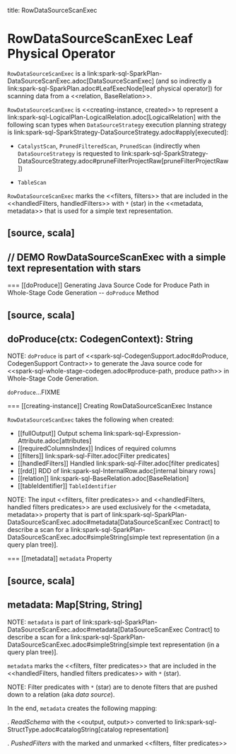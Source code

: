 title: RowDataSourceScanExec

# RowDataSourceScanExec Leaf Physical Operator

`RowDataSourceScanExec` is a link:spark-sql-SparkPlan-DataSourceScanExec.adoc[DataSourceScanExec] (and so indirectly a link:spark-sql-SparkPlan.adoc#LeafExecNode[leaf physical operator]) for scanning data from a <<relation, BaseRelation>>.

`RowDataSourceScanExec` is <<creating-instance, created>> to represent a link:spark-sql-LogicalPlan-LogicalRelation.adoc[LogicalRelation] with the following scan types when `DataSourceStrategy` execution planning strategy is link:spark-sql-SparkStrategy-DataSourceStrategy.adoc#apply[executed]:

* `CatalystScan`, `PrunedFilteredScan`, `PrunedScan` (indirectly when `DataSourceStrategy` is requested to link:spark-sql-SparkStrategy-DataSourceStrategy.adoc#pruneFilterProjectRaw[pruneFilterProjectRaw])

* `TableScan`

`RowDataSourceScanExec` marks the <<filters, filters>> that are included in the <<handledFilters, handledFilters>> with `*` (star) in the <<metadata, metadata>> that is used for a simple text representation.

[source, scala]
----
// DEMO RowDataSourceScanExec with a simple text representation with stars
----

=== [[doProduce]] Generating Java Source Code for Produce Path in Whole-Stage Code Generation -- `doProduce` Method

[source, scala]
----
doProduce(ctx: CodegenContext): String
----

NOTE: `doProduce` is part of <<spark-sql-CodegenSupport.adoc#doProduce, CodegenSupport Contract>> to generate the Java source code for <<spark-sql-whole-stage-codegen.adoc#produce-path, produce path>> in Whole-Stage Code Generation.

`doProduce`...FIXME

=== [[creating-instance]] Creating RowDataSourceScanExec Instance

`RowDataSourceScanExec` takes the following when created:

* [[fullOutput]] Output schema link:spark-sql-Expression-Attribute.adoc[attributes]
* [[requiredColumnsIndex]] Indices of required columns
* [[filters]] link:spark-sql-Filter.adoc[Filter predicates]
* [[handledFilters]] Handled link:spark-sql-Filter.adoc[filter predicates]
* [[rdd]] RDD of link:spark-sql-InternalRow.adoc[internal binary rows]
* [[relation]] link:spark-sql-BaseRelation.adoc[BaseRelation]
* [[tableIdentifier]] `TableIdentifier`

NOTE: The input <<filters, filter predicates>> and <<handledFilters, handled filters predicates>> are used exclusively for the <<metadata, metadata>> property that is part of link:spark-sql-SparkPlan-DataSourceScanExec.adoc#metadata[DataSourceScanExec Contract] to describe a scan for a link:spark-sql-SparkPlan-DataSourceScanExec.adoc#simpleString[simple text representation (in a query plan tree)].

=== [[metadata]] `metadata` Property

[source, scala]
----
metadata: Map[String, String]
----

NOTE: `metadata` is part of link:spark-sql-SparkPlan-DataSourceScanExec.adoc#metadata[DataSourceScanExec Contract] to describe a scan for a link:spark-sql-SparkPlan-DataSourceScanExec.adoc#simpleString[simple text representation (in a query plan tree)].

`metadata` marks the <<filters, filter predicates>> that are included in the <<handledFilters, handled filters predicates>> with `*` (star).

NOTE: Filter predicates with `*` (star) are to denote filters that are pushed down to a relation (aka _data source_).

In the end, `metadata` creates the following mapping:

. *ReadSchema* with the <<output, output>> converted to link:spark-sql-StructType.adoc#catalogString[catalog representation]

. *PushedFilters* with the marked and unmarked <<filters, filter predicates>>
